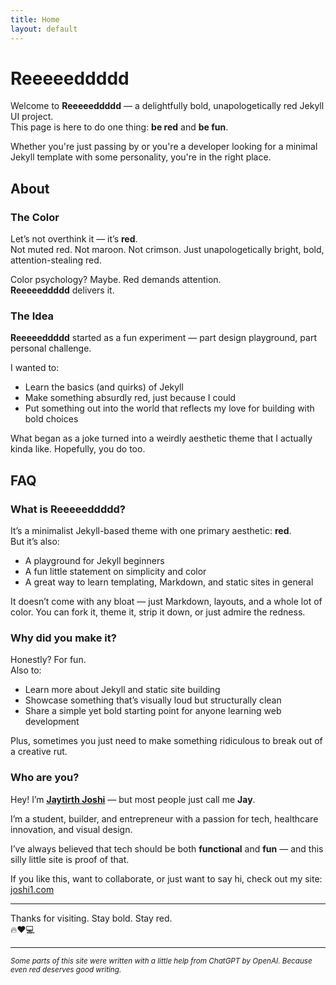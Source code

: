 ```yaml
---
title: Home
layout: default
---
```


# Reeeeeddddd

Welcome to **Reeeeeddddd** — a delightfully bold, unapologetically red Jekyll UI project.  
This page is here to do one thing: **be red** and **be fun**.

Whether you're just passing by or you're a developer looking for a minimal Jekyll template with some personality, you're in the right place.

## About

### The Color

Let’s not overthink it — it’s **red**.  
Not muted red. Not maroon. Not crimson. Just unapologetically bright, bold, attention-stealing red.

Color psychology? Maybe. Red demands attention.  
**Reeeeeddddd** delivers it.

### The Idea

**Reeeeeddddd** started as a fun experiment — part design playground, part personal challenge.

I wanted to:
- Learn the basics (and quirks) of Jekyll
- Make something absurdly red, just because I could
- Put something out into the world that reflects my love for building with bold choices

What began as a joke turned into a weirdly aesthetic theme that I actually kinda like. Hopefully, you do too.

## FAQ

### What is Reeeeeddddd?

It’s a minimalist Jekyll-based theme with one primary aesthetic: **red**.  
But it’s also:
- A playground for Jekyll beginners
- A fun little statement on simplicity and color
- A great way to learn templating, Markdown, and static sites in general

It doesn’t come with any bloat — just Markdown, layouts, and a whole lot of color. You can fork it, theme it, strip it down, or just admire the redness.

### Why did you make it?

Honestly? For fun.  
Also to:
- Learn more about Jekyll and static site building
- Showcase something that’s visually loud but structurally clean
- Share a simple yet bold starting point for anyone learning web development

Plus, sometimes you just need to make something ridiculous to break out of a creative rut.

### Who are you?

Hey! I’m **[Jaytirth Joshi](https://joshi1.com)** — but most people just call me **Jay**.

I’m a student, builder, and entrepreneur with a passion for tech, healthcare innovation, and visual design.

I’ve always believed that tech should be both **functional** and **fun** — and this silly little site is proof of that.

If you like this, want to collaborate, or just want to say hi, check out my site: [joshi1.com](https://joshi1.com)

---

Thanks for visiting. Stay bold. Stay red.  
🔥❤️💻

---

<sub><i>Some parts of this site were written with a little help from ChatGPT by OpenAI. Because even red deserves good writing.</i></sub>